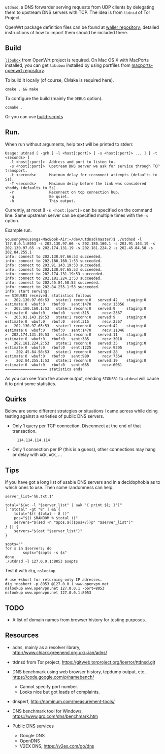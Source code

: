 `utdnsd`, a DNS forwarder serving requests from UDP clients by delegating them to upstream DNS servers with TCP.  The idea is from `ttdnsd` of Tor Project.

OpenWrt package definition files can be found at [waller repository](https://github.com/yousong/waller); detailed instructions of how to import them should be included there.

## Build

[`libubox`](http://git.openwrt.org/?p=project/libubox.git;a=summary) from OpenWrt project is required.  On Mac OS X with MacPorts installed, you can get `libubox` installed by using portfiles from [macports-openwrt repository](https://github.com/yousong/macports-openwrt).

To build it locally (of course, CMake is required here).

	cmake . && make

To configure the build (mainly the `DEBUG` option).

	ccmake .

Or you can use [build-scripts](https://github.com/yousong/build-scripts)

## Run.

When run without arguments, help text will be printed to stderr.

    Usage: utdnsd [ -qrh ] -l <host[:port]> [ -s <host[:port]> ... ] [ -t <seconds> ]
      -l <host[:port]>  Address and port to listen to.
      -s <host[:port]>  Upstream DNS server we ask for service through TCP transport.
      -t <seconds>      Maximum delay for reconnect attempts (defaults to 5s).
      -T <seconds>      Maximum delay before the link was considered shoddy (defaults to 5s).
      -r                Reconnect on tcp connection hup.
      -q                Be quiet.
      -h                This output.

Currently, at most 8 `-s <host:[port]>` can be specified on the command line.  Same upstream server can be specified multiple times with the `-s` option.

Example run.

	yousong@yousongs-MacBook-Air:~/dev/utdnsd(master)$ ./utdnsd -l 127.0.0.1:8053 -s 202.130.97.66 -s 202.180.160.1 -s 203.91.143.19 -s 202.130.97.65 -s 202.174.131.19 -s 202.181.224.2 -s 202.45.84.58 -s 202.84.255.1 
	info: connect to 202.130.97.66:53 succeeded.
	info: connect to 202.180.160.1:53 succeeded.
	info: connect to 203.91.143.19:53 succeeded.
	info: connect to 202.130.97.65:53 succeeded.
	info: connect to 202.174.131.19:53 succeeded.
	info: connect to 202.181.224.2:53 succeeded.
	info: connect to 202.45.84.58:53 succeeded.
	info: connect to 202.84.255.1:53 succeeded.
	info: start serving!
	== SIGUSR1 received, statistics follows
	>   202.130.97.66:53   state:1 reconn:0   served:42    staging:0   estimate:0  wbuf:0   rbuf:0   sent:1470     recv:13356   
	>   202.180.160.1:53   state:1 reconn:0   served:9     staging:0   estimate:0  wbuf:0   rbuf:0   sent:315      recv:2367    
	>   203.91.143.19:53   state:1 reconn:0   served:9     staging:0   estimate:0  wbuf:0   rbuf:0   sent:315      recv:2367    
	>   202.130.97.65:53   state:1 reconn:0   served:42    staging:0   estimate:0  wbuf:0   rbuf:0   sent:1470     recv:11046   
	>  202.174.131.19:53   state:1 reconn:0   served:11    staging:0   estimate:0  wbuf:0   rbuf:0   sent:385      recv:3018    
	>   202.181.224.2:53   state:1 reconn:0   served:35    staging:0   estimate:0  wbuf:0   rbuf:0   sent:1225     recv:9205    
	>    202.45.84.58:53   state:1 reconn:0   served:28    staging:0   estimate:0  wbuf:0   rbuf:0   sent:980      recv:7364    
	>    202.84.255.1:53   state:1 reconn:0   served:19    staging:0   estimate:0  wbuf:0   rbuf:0   sent:665      recv:6061    
	=================== statistics ends

As you can see from the above output, sending `SIGUSR1` to `utdnsd` will cause it to print some statistics.

## Quirks

Below are some different strategies or situations I came across while doing testing against a varieties of public DNS servers.

- Only 1 query per TCP connection.  Disconnect at the end of that transaction.

		114.114.114.114

- Only 1 connection per IP (this is a guess), other connections may hang or delay with `ACK`, `ACK`, ...

## Tips

If you have got a long list of usable DNS servers and in a decidophobia as to which ones to use.  Then some randomness can help.

	server_list='hk.txt.1'

	total="$(wc -l "$server_list" | awk '{ print $1; }')"
	[ "$total" -gt "8" ] && {
		total="$(( $total - 8 ))"
		pos="$(( $RANDOM % $total ))"
		servers="$(sed -n "$pos,$(($pos+7))p" "$server_list")"
	} || {
		servers="$(cat "$server_list")"
	}

	sopts=""
	for s in $servers; do
			sopts="$sopts -s $s"
	done
	./utdnsd -l 127.0.0.1:8053 $sopts

Test it with `dig`, `nslookup`.

	# use +short for returning only IP adresses.
	dig +noshort -p 8053 @127.0.0.1 www.openvpn.net
	nslookup www.openvpn.net 127.0.0.1 -port=8053
	nslookup www.openvpn.net 127.0.0.1:8053

## TODO

- A list of domain names from browser history for testing purposes.

## Resources

- adns, mainly as a resolver library, http://www.chiark.greenend.org.uk/~ian/adns/
- ttdnsd from Tor project, https://gitweb.torproject.org/ioerror/ttdnsd.git
- DNS benchmark using web browser history, tcpdump output, etc.. https://code.google.com/p/namebench/

	- Cannot specify port number.
	- Looks nice but got loads of complaints.

- dnsperf, http://nominum.com/measurement-tools/
- DNS benchmark tool for Windows, https://www.grc.com/dns/benchmark.htm
- Public DNS services
	- Google DNS
	- OpenDNS
	- V2EX DNS, https://v2ex.com/go/dns

